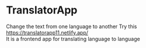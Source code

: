 # TranslatorApp
Change the text from one language to another
Try this https://translatorapp11.netlify.app/<br>
It is a frontend app for translating language to language
